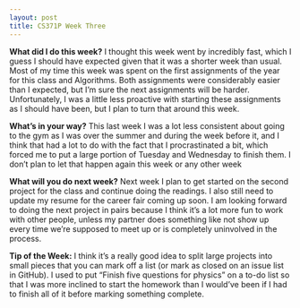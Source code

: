 ```yaml
---
layout: post
title: CS371P Week Three
---
```


__What did I do this week?__ I thought this week went by incredibly fast, which I guess I should have expected given that it was a shorter week than usual. Most of my time this week was spent on the first assignments of the year for this class and Algorithms.  Both assignments were considerably easier than I expected, but I’m sure the next assignments will be harder. Unfortunately, I was a little less proactive with starting these assignments as I should have been, but I plan to turn that around this week.

__What’s in your way?__ This last week I was a lot less consistent about going to the gym as I was over the summer and during the week before it, and I think that had a lot to do with the fact that I procrastinated a bit, which forced me to put a large portion of Tuesday and Wednesday to finish them. I don’t plan to let that happen again this week or any other week

__What will you do next week?__ Next week I plan to get started on the second project for the class and continue doing the readings. I also still need to update my resume for the career fair coming up soon. I am looking forward to doing the next project in pairs because I think it’s a lot more fun to work with other people, unless my partner does something like not show up every time we’re supposed to meet up or is completely uninvolved in the process.

__Tip of the Week:__ I think it’s a really good idea to split large projects into small pieces that you can mark off a list (or mark as closed on an issue list in GitHub). I used to put “Finish five questions for physics” on a to-do list so that I was more inclined to start the homework than I would’ve been if I had to finish all of it before marking something complete.
